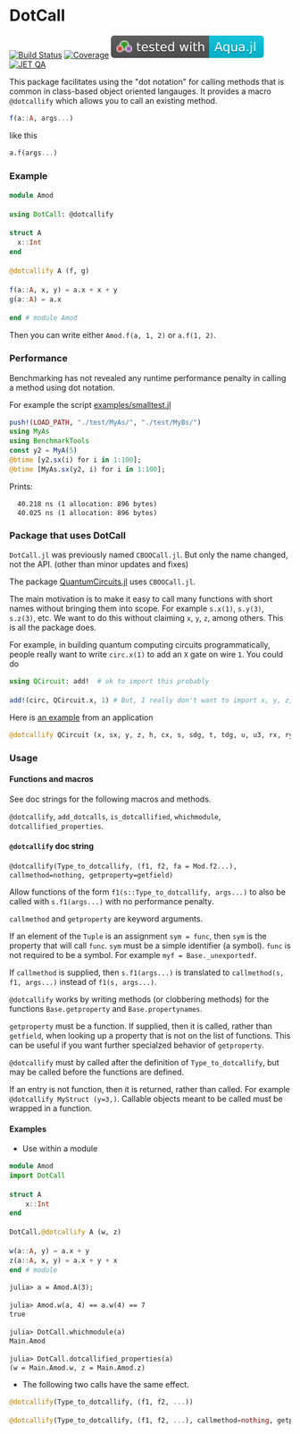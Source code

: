 # DotCall

[![Build Status](https://github.com/jlapeyre/DotCall.jl/actions/workflows/CI.yml/badge.svg?branch=main)](https://github.com/jlapeyre/DotCall.jl/actions/workflows/CI.yml?query=branch%3Amain)
[![Coverage](https://codecov.io/gh/jlapeyre/DotCall.jl/branch/main/graph/badge.svg)](https://codecov.io/gh/jlapeyre/DotCall.jl)
[![Aqua QA](https://raw.githubusercontent.com/JuliaTesting/Aqua.jl/master/badge.svg)](https://github.com/JuliaTesting/Aqua.jl)
[![JET QA](https://img.shields.io/badge/JET.jl-%E2%9C%88%EF%B8%8F-%23aa4444)](https://github.com/aviatesk/JET.jl)

This package facilitates using the "dot notation" for calling methods that is common in class-based object oriented langauges.
It provides a macro `@dotcallify` which allows you to call an existing method.
```julia
f(a::A, args...)
```
like this
```julia
a.f(args...)
```

### Example

```julia
module Amod

using DotCall: @dotcallify

struct A
  x::Int
end

@dotcallify A (f, g)

f(a::A, x, y) = a.x + x + y
g(a::A) = a.x

end # module Amod
```

Then you can write either `Amod.f(a, 1, 2)` or `a.f(1, 2)`.

### Performance

Benchmarking has not revealed any runtime performance penalty in calling a method using dot notation.

For example the script [examples/smalltest.jl](./examples/smalltest.jl)
```julia
push!(LOAD_PATH, "./test/MyAs/", "./test/MyBs/")
using MyAs
using BenchmarkTools
const y2 = MyA(5)
@btime [y2.sx(i) for i in 1:100];
@btime [MyAs.sx(y2, i) for i in 1:100];
```
Prints:
```
  40.218 ns (1 allocation: 896 bytes)
  40.025 ns (1 allocation: 896 bytes)
```

### Package that uses DotCall

`DotCall.jl` was previously named `CBOOCall.jl`. But only the name changed, not the API. (other than minor updates
and fixes)

The package [QuantumCircuits.jl](https://github.com/rafal-pracht/QuantumCircuits.jl) uses `CBOOCall.jl`.

The main motivation is to make it easy to call many functions with short names without bringing
them into scope. For example `s.x(1)`, `s.y(3)`,  `s.z(3)`, etc. We want to do this without
claiming `x`, `y`, `z`, among others. This is all the package does.

For example, in building  quantum computing circuits programmatically, people really want
to write `circ.x(1)` to add an `X` gate on wire `1`. You could do
```julia
using QCircuit: add!  # ok to import this probably

add!(circ, QCircuit.x, 1) # But, I really don't want to import x, y, z, etc.
```

Here is [an example](https://github.com/rafal-pracht/QuantumCircuits.jl/blob/b1463aa6aac3c088c3ca14b90067a525788ddf8b/src/QCircuits/Circuit.jl#L93) from an application
```julia
@dotcallify QCircuit (x, sx, y, z, h, cx, s, sdg, t, tdg, u, u3, rx, ry, rz, rzx, u4, barrier, measure)
```

### Usage

#### Functions and macros

See doc strings for the following macros and methods.

`@dotcallify`, `add_dotcalls`, `is_dotcallified`, `whichmodule`, `dotcallified_properties`.

#### `@dotcallify` doc string

    @dotcallify(Type_to_dotcallify, (f1, f2, fa = Mod.f2...), callmethod=nothing, getproperty=getfield)

Allow functions of the form `f1(s::Type_to_dotcallify, args...)` to also be called with `s.f1(args...)` with no performance penalty.

`callmethod` and `getproperty` are keyword arguments.

If an element of the `Tuple` is an assignment `sym = func`, then `sym` is the property
that will call `func`. `sym` must be a simple identifier (a symbol). `func` is not
required to be a symbol. For example `myf = Base._unexportedf`.

If `callmethod` is supplied, then `s.f1(args...)` is translated to `callmethod(s, f1,
args...)` instead of `f1(s, args...)`.

`@dotcallify` works by writing methods (or clobbering methods) for the functions
`Base.getproperty` and `Base.propertynames`.

`getproperty` must be a function. If supplied, then it is called, rather than `getfield`, when looking up a
property that is not on the list of functions. This can be useful if you want further
specialzed behavior of `getproperty`.

`@dotcallify` must by called after the definition of `Type_to_dotcallify`, but may
be called before the functions are defined.

If an entry is not function, then it is returned, rather than called.  For example
`@dotcallify MyStruct (y=3,)`. Callable objects meant to be called must be wrapped in a
function.

#### Examples

* Use within a module

```julia
module Amod
import DotCall

struct A
    x::Int
end

DotCall.@dotcallify A (w, z)

w(a::A, y) = a.x + y
z(a::A, x, y) = a.x + y + x
end # module
```
```julia-repl
julia> a = Amod.A(3);

julia> Amod.w(a, 4) == a.w(4) == 7
true

julia> DotCall.whichmodule(a)
Main.Amod

julia> DotCall.dotcallified_properties(a)
(w = Main.Amod.w, z = Main.Amod.z)
```

* The following two calls have the same effect.

```julia
@dotcallify(Type_to_dotcallify, (f1, f2, ...))

@dotcallify(Type_to_dotcallify, (f1, f2, ...), callmethod=nothing, getproperty=getfield)
```

<!--  LocalWords:  DotCall args Benchmarking smalltest jl julia MyAs const MyA sx
 -->
<!--  LocalWords:  BenchmarkTools btime ns Amod dotcall struct docstring
 -->
